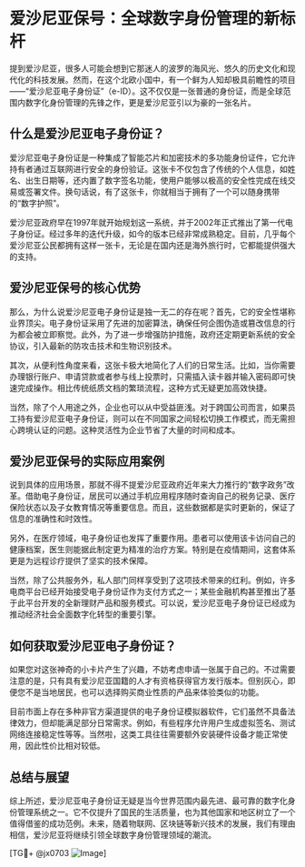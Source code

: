 # 爱沙尼亚保号：全球数字身份管理的新标杆

提到爱沙尼亚，很多人可能会想到它那迷人的波罗的海风光、悠久的历史文化和现代化的科技发展。然而，在这个北欧小国中，有一个鲜为人知却极具前瞻性的项目——“爱沙尼亚电子身份证”（e-ID）。这不仅仅是一张普通的身份证，而是全球范围内数字化身份管理的先锋之作，更是爱沙尼亚引以为豪的一张名片。

## 什么是爱沙尼亚电子身份证？

爱沙尼亚电子身份证是一种集成了智能芯片和加密技术的多功能身份证件，它允许持有者通过互联网进行安全的身份验证。这张卡不仅包含了传统的个人信息，如姓名、出生日期等，还内置了数字签名功能，使用户能够以极高的安全性完成在线交易或签署文件。换句话说，有了这张卡，你就相当于拥有了一个可以随身携带的“数字护照”。

爱沙尼亚政府早在1997年就开始规划这一系统，并于2002年正式推出了第一代电子身份证。经过多年的迭代升级，如今的版本已经非常成熟稳定。目前，几乎每个爱沙尼亚公民都拥有这样一张卡，无论是在国内还是海外旅行时，它都能提供强大的支持。

## 爱沙尼亚保号的核心优势

那么，为什么说爱沙尼亚电子身份证是独一无二的存在呢？首先，它的安全性堪称业界顶尖。电子身份证采用了先进的加密算法，确保任何企图伪造或篡改信息的行为都会被立即察觉。此外，为了进一步增强防护措施，政府还定期更新系统的安全协议，引入最新的防攻击技术和生物识别技术。

其次，从便利性角度来看，这张卡极大地简化了人们的日常生活。比如，当你需要办理银行账户、申请贷款或者参与线上投票时，只需插入读卡器并输入密码即可快速完成操作。相比传统纸质文档的繁琐流程，这种方式无疑更加高效快捷。

当然，除了个人用途之外，企业也可以从中受益匪浅。对于跨国公司而言，如果员工持有爱沙尼亚电子身份证，则可以在不同国家之间轻松切换工作模式，而无需担心跨境认证的问题。这种灵活性为企业节省了大量的时间和成本。

## 爱沙尼亚保号的实际应用案例

说到具体的应用场景，那就不得不提爱沙尼亚政府近年来大力推行的“数字政务”改革。借助电子身份证，居民可以通过手机应用程序随时查询自己的税务记录、医疗保险状态以及子女教育情况等重要信息。而且，这些数据都是实时更新的，保证了信息的准确性和时效性。

另外，在医疗领域，电子身份证也发挥了重要作用。患者可以使用该卡访问自己的健康档案，医生则能据此制定更为精准的治疗方案。特别是在疫情期间，这套体系更是为远程诊疗提供了坚实的技术保障。

当然，除了公共服务外，私人部门同样享受到了这项技术带来的红利。例如，许多电商平台已经开始接受电子身份证作为支付方式之一；某些金融机构甚至推出了基于此平台开发的全新理财产品和服务模式。可以说，爱沙尼亚电子身份证已经成为推动经济社会全面数字化转型的重要引擎。

## 如何获取爱沙尼亚电子身份证？

如果您对这张神奇的小卡片产生了兴趣，不妨考虑申请一张属于自己的。不过需要注意的是，只有具有爱沙尼亚国籍的人才有资格获得官方发行版本。但别灰心，即便您不是当地居民，也可以选择购买商业性质的产品来体验类似的功能。

目前市面上存在多种非官方渠道提供的电子身份证模拟器软件，它们虽然不具备法律效力，但却能满足部分日常需求。例如，有些程序允许用户生成虚拟签名、测试网络连接稳定性等等。当然啦，这类工具往往需要额外安装硬件设备才能正常使用，因此性价比相对较低。

## 总结与展望

综上所述，爱沙尼亚电子身份证无疑是当今世界范围内最先进、最可靠的数字化身份管理系统之一。它不仅提升了国民的生活质量，也为其他国家和地区树立了一个值得借鉴的成功范例。未来，随着物联网、区块链等新兴技术的发展，我们有理由相信，爱沙尼亚将继续引领全球数字身份管理领域的潮流。

[TG💪+ @jx0703 ![Image](https://github.com/user-attachments/assets/dbca1d08-cadb-493c-b0ec-ad6f7a83f270)]